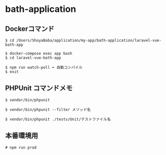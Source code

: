 # bath-application

## Dockerコマンド
```
$ cd /Users/ShoyaBaba/application/my-app/bath-application/laravel-vue-bath-app

$ docker-compose exec app bash
$ cd laravel-vue-bath-app

$ npm run watch-poll ➡️ 自動コンパイル
$ exit
```

## PHPUnit コマンドメモ
```
$ vendor/bin/phpunit

$ vendor/bin/phpunit --filter メソッド名

$ vendor/bin/phpunit ./tests/Unit/テストファイル名
```

## 本番環境用
```
# npm run prod
```
